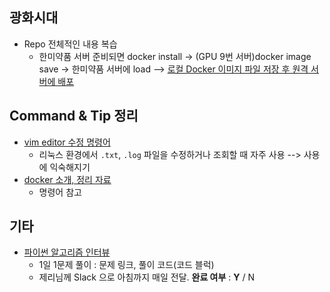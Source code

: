 ## 광화시대

- Repo 전체적인 내용 복습
  - 한미약품 서버 준비되면 docker install -> (GPU 9번 서버)docker image save -> 한미약품 서버에 load --> [로컬 Docker 이미지 파일 저장 후 원격 서버에 배포](https://hwanlee.tistory.com/18)



## Command & Tip 정리

- [vim editor 수정 명령어](https://admm.tistory.com/102)
  - 리눅스 환경에서 `.txt`, `.log` 파일을 수정하거나 조회할 때 자주 사용 --> 사용에 익숙해지기
- [docker 소개, 정리 자료](https://cultivo-hy.github.io/docker/image/usage/2019/03/14/Docker%EC%A0%95%EB%A6%AC/)
  - 명령어 참고



## 기타

- [파이썬 알고리즘 인터뷰](https://github.com/onlybooks/algorithm-interview)
  - 1일 1문제 풀이 : 문제 링크, 풀이 코드(코드 블럭)
  - 제리님께 Slack 으로 아침까지 매일 전달. **완료 여부** : **Y** / N
